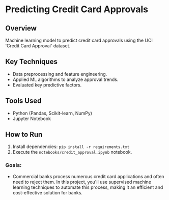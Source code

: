 # Predicting Credit Card Approvals

## Overview
Machine learning model to predict credit card approvals using the UCI 'Credit Card Approval' dataset.

## Key Techniques
- Data preprocessing and feature engineering.
- Applied ML algorithms to analyze approval trends.
- Evaluated key predictive factors.

## Tools Used
- Python (Pandas, Scikit-learn, NumPy)
- Jupyter Notebook

## How to Run
1. Install dependencies: `pip install -r requirements.txt`
2. Execute the `notebooks/credit_approval.ipynb` notebook.

### Goals:
- Commercial banks process numerous credit card applications and often need to reject them. In this project, you'll use supervised machine learning techniques to automate this process, making it an efficient and cost-effective solution for banks.
